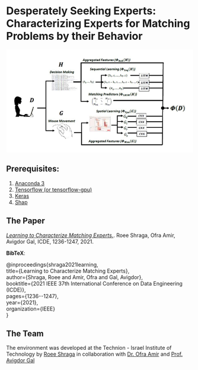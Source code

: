 # Desperately Seeking Experts:	Characterizing Experts for Matching Problems by their Behavior
<p align="center">
<img src ="/feature_extraction.jpg">
</p>

## Prerequisites:
1. [Anaconda 3](https://www.anaconda.com/download/)
2. [Tensorflow (or tensorflow-gpu)](https://www.tensorflow.org/install/)
3. [Keras](https://keras.io/#installation)
4. [Shap](https://github.com/slundberg/shap)

## The Paper
[*Learning to Characterize Matching Experts.*](https://ieeexplore.ieee.org/iel7/9458599/9458600/09458683.pdf). Roee Shraga, Ofra Amir, Avigdor Gal, ICDE, 1236-1247, 2021.

**BibTeX**:

@inproceedings{shraga2021learning,  
  title={Learning to Characterize Matching Experts},  
  author={Shraga, Roee and Amir, Ofra and Gal, Avigdor},  
  booktitle={2021 IEEE 37th International Conference on Data Engineering (ICDE)},  
  pages={1236--1247},  
  year={2021},  
  organization={IEEE}  
}  

## The Team
The environment was developed at the Technion - Israel Institute of Technology by [Roee Shraga](https://sites.google.com/view/roee-shraga/) in collaboration with [Dr. Ofra Amir](https://scholar.harvard.edu/oamir) and [Prof. Avigdor Gal](https://agp.iem.technion.ac.il/avigal/)
